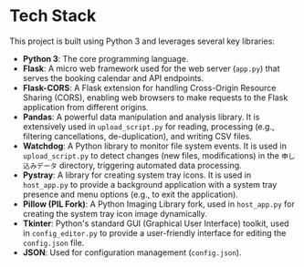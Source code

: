 # Tech Stack

This project is built using Python 3 and leverages several key libraries:

*   **Python 3**: The core programming language.
*   **Flask**: A micro web framework used for the web server (`app.py`) that serves the booking calendar and API endpoints.
*   **Flask-CORS**: A Flask extension for handling Cross-Origin Resource Sharing (CORS), enabling web browsers to make requests to the Flask application from different origins.
*   **Pandas**: A powerful data manipulation and analysis library. It is extensively used in `upload_script.py` for reading, processing (e.g., filtering cancellations, de-duplication), and writing CSV files.
*   **Watchdog**: A Python library to monitor file system events. It is used in `upload_script.py` to detect changes (new files, modifications) in the `申し込みデータ` directory, triggering automated data processing.
*   **Pystray**: A library for creating system tray icons. It is used in `host_app.py` to provide a background application with a system tray presence and menu options (e.g., to exit the application).
*   **Pillow (PIL Fork)**: A Python Imaging Library fork, used in `host_app.py` for creating the system tray icon image dynamically.
*   **Tkinter**: Python's standard GUI (Graphical User Interface) toolkit, used in `config_editor.py` to provide a user-friendly interface for editing the `config.json` file.
*   **JSON**: Used for configuration management (`config.json`).
